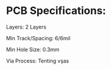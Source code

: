 # PCB Specifications:

Layers: 2 Layers

Min Track/Spacing: 6/6mil

Min Hole Size: 0.3mm

Via Process: Tenting vşas
